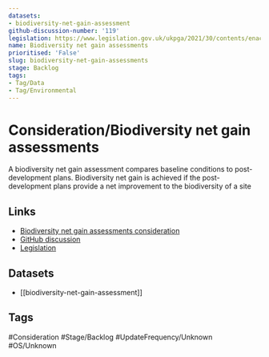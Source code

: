 ```yaml
---
datasets:
- biodiversity-net-gain-assessment
github-discussion-number: '119'
legislation: https://www.legislation.gov.uk/ukpga/2021/30/contents/enacted
name: Biodiversity net gain assessments
prioritised: 'False'
slug: biodiversity-net-gain-assessments
stage: Backlog
tags:
- Tag/Data
- Tag/Environmental
---
```


# Consideration/Biodiversity net gain assessments

A biodiversity net gain assessment compares baseline conditions to post-development plans. Biodiversity net gain is achieved if the post-development plans provide a net improvement to the biodiversity of a site

## Links

* [Biodiversity net gain assessments consideration](https://design.planning.data.gov.uk/planning-consideration/biodiversity-net-gain-assessments)
* [GitHub discussion](https://github.com/digital-land/data-standards-backlog/discussions/119)
* [Legislation](https://www.legislation.gov.uk/ukpga/2021/30/contents/enacted)

## Datasets

* [[biodiversity-net-gain-assessment]]

## Tags

#Consideration #Stage/Backlog #UpdateFrequency/Unknown #OS/Unknown